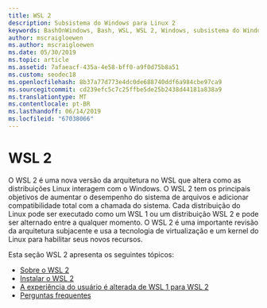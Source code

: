 ```yaml
---
title: WSL 2
description: Subsistema do Windows para Linux 2
keywords: BashOnWindows, Bash, WSL, WSL 2, Windows, subsistema do Windows para Linux, subsistema do Windows, Ubuntu, Debian, Suse, Windows 10, instalar
author: mscraigloewen
ms.author: mscraigloewen
ms.date: 05/30/2019
ms.topic: article
ms.assetid: 7afaeacf-435a-4e58-bff0-a9f0d75b8a51
ms.custom: seodec18
ms.openlocfilehash: 8b37a77d773e4dc0de688740ddf6a984cbe97ca9
ms.sourcegitcommit: cd239efc5c7c25ffbe5de25b2438d44181a838a9
ms.translationtype: MT
ms.contentlocale: pt-BR
ms.lasthandoff: 06/14/2019
ms.locfileid: "67038066"
---
```

# <a name="wsl-2"></a>WSL 2

O WSL 2 é uma nova versão da arquitetura no WSL que altera como as distribuições Linux interagem com o Windows. O WSL 2 tem os principais objetivos de aumentar o desempenho do sistema de arquivos e adicionar compatibilidade total com a chamada do sistema. Cada distribuição do Linux pode ser executado como um WSL 1 ou um distribuição WSL 2 e pode ser alternado entre a qualquer momento. O WSL 2 é uma importante revisão da arquitetura subjacente e usa a tecnologia de virtualização e um kernel do Linux para habilitar seus novos recursos.

Esta seção WSL 2 apresenta os seguintes tópicos:

* [Sobre o WSL 2](./wsl2-about.md)
* [Instalar o WSL 2](./wsl2-install.md)
* [A experiência do usuário é alterada de WSL 1 para WSL 2](./wsl2-ux-changes.md)
* [Perguntas frequentes](./wsl2-faq.md)